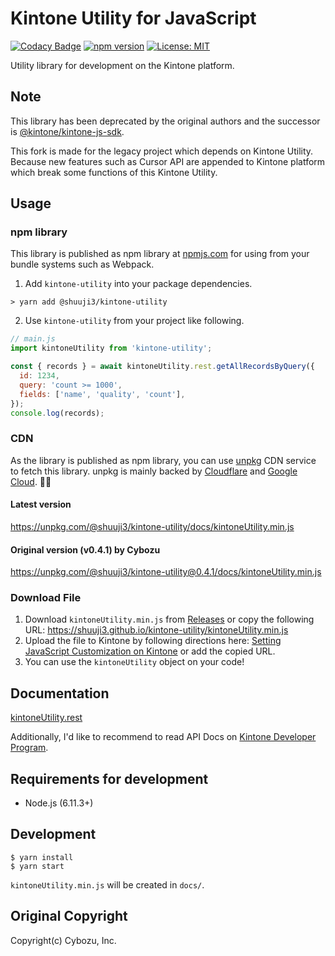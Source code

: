 # Kintone Utility for JavaScript
[![Codacy Badge](https://api.codacy.com/project/badge/Grade/562912d851d2491d9e85e35d2a0ddb30)](https://app.codacy.com/app/shuuji3/kintone-utility?utm_source=github.com&utm_medium=referral&utm_content=shuuji3/kintone-utility&utm_campaign=Badge_Grade_Settings)
[![npm version](https://badge.fury.io/js/%40shuuji3%2Fkintone-utility.svg)](https://badge.fury.io/js/%40shuuji3%2Fkintone-utility)
[![License: MIT](https://img.shields.io/badge/License-MIT-yellow.svg)](https://opensource.org/licenses/MIT)

Utility library for development on the Kintone platform.

## Note

This library has been deprecated by the original authors and the successor is [@kintone/kintone-js-sdk](https://www.npmjs.com/package/@kintone/kintone-js-sdk). 

This fork is made for the legacy project which depends on Kintone Utility. Because new features such as Cursor API are appended to Kintone platform which break some functions of this Kintone Utility. 

## Usage

### npm library
This library is published as npm library at [npmjs.com](https://npmjs.com) for using from your bundle systems such as Webpack.

1. Add `kintone-utility` into your package dependencies.
```console
> yarn add @shuuji3/kintone-utility
```
2. Use `kintone-utility` from your project like following.
```js
// main.js
import kintoneUtility from 'kintone-utility';

const { records } = await kintoneUtility.rest.getAllRecordsByQuery({
  id: 1234,
  query: 'count >= 1000',
  fields: ['name', 'quality', 'count'],
});
console.log(records);
```

### CDN
As the library is published as npm library, you can use [unpkg](https://unpkg.com) CDN service to fetch this library. unpkg is mainly backed by [Cloudflare](https://www.cloudflare.com/) and [Google Cloud](https://cloud.google.com/). 🙏✨

#### Latest version
<https://unpkg.com/@shuuji3/kintone-utility/docs/kintoneUtility.min.js>

#### Original version (v0.4.1) by Cybozu
<https://unpkg.com/@shuuji3/kintone-utility@0.4.1/docs/kintoneUtility.min.js>

### Download File
1. Download `kintoneUtility.min.js` from [Releases](https://github.com/shuuji3/kintone-utility/releases) 
   or copy the following URL: <https://shuuji3.github.io/kintone-utility/kintoneUtility.min.js>
2. Upload the file to Kintone by following directions here: [Setting JavaScript Customization on Kintone](https://developer.kintone.io/hc/en-us/articles/213149757)
   or add the copied URL.
3. You can use the `kintoneUtility` object on your code!

## Documentation
[kintoneUtility.rest](./guides/rest_doc.md)

Additionally, I'd like to recommend to read API Docs on [Kintone Developer Program](https://developer.kintone.io/hc/en-us).

## Requirements for development
* Node.js (6.11.3+)

## Development
```console
$ yarn install
$ yarn start
```

`kintoneUtility.min.js` will be created in `docs/`.

## Original Copyright
Copyright(c) Cybozu, Inc.
